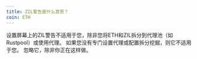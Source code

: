 ```yaml
---
title: ZIL警告是什么意思？
coin: ETH
---
```


设置屏幕上的ZIL警告不适用于您，除非您将ETH和ZIL拆分到代理池（如Rustpool）或使用代理。 如果您没有专门设置代理或配置拆分挖掘，则它不适用于您。 忽略它，除非你正在这样做。
